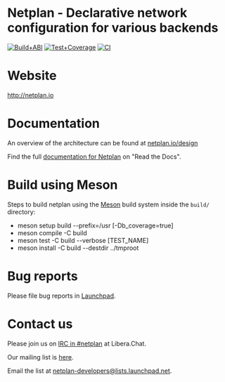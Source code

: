 # Netplan - Declarative network configuration for various backends

[![Build+ABI](https://github.com/canonical/netplan/workflows/Build%20&%20ABI%20compatibility/badge.svg?branch=main)](https://github.com/canonical/netplan/actions/workflows/build-abi.yml?query=branch%3Amain)
[![Test+Coverage](https://github.com/canonical/netplan/workflows/Unit%20tests%20&%20Coverage/badge.svg?branch=main)](https://github.com/canonical/netplan/actions/workflows/check-coverage.yml?query=branch%3Amain)
[![CI](https://github.com/canonical/netplan/workflows/Autopkgtest%20CI/badge.svg?branch=main)](https://github.com/canonical/netplan/actions/workflows/autopkgtest.yml?query=branch%3Amain)


# Website

http://netplan.io

# Documentation

An overview of the architecture can be found at [netplan.io/design](https://netplan.io/design)

Find the full [documentation for Netplan](https://netplan.readthedocs.io) on "Read the Docs".

# Build using Meson

Steps to build netplan using the [Meson](https://mesonbuild.com) build system inside the `build/` directory:

* meson setup build --prefix=/usr [-Db_coverage=true]
* meson compile -C build
* meson test -C build --verbose [TEST_NAME]
* meson install -C build --destdir ../tmproot

# Bug reports

Please file bug reports in [Launchpad](https://bugs.launchpad.net/netplan/+filebug).

# Contact us

Please join us on [IRC in #netplan](https://web.libera.chat/gamja/?channels=%23netplan) at Libera.Chat.

Our mailing list is [here](https://lists.launchpad.net/netplan-developers/).

Email the list at [netplan-developers@lists.launchpad.net](mailto:netplan-developers@lists.launchpad.net).


